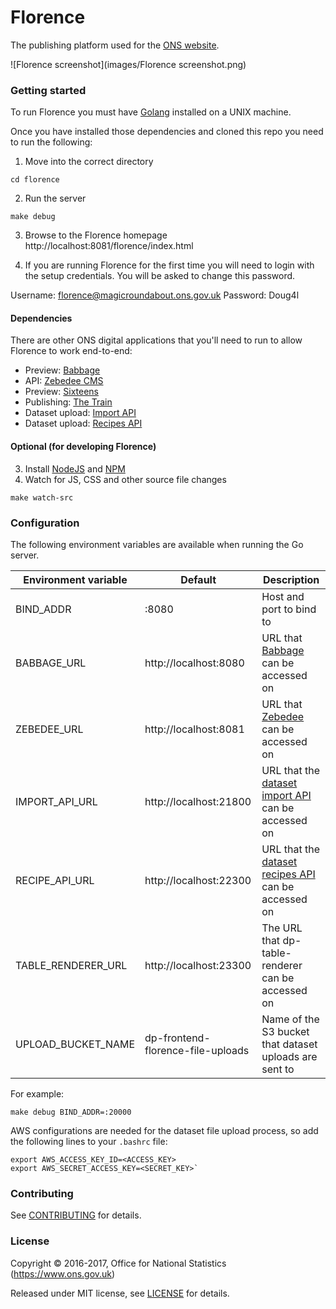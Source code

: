 Florence
================

The publishing platform used for the [ONS website](https://www.ons.gov.uk).

![Florence screenshot](images/Florence screenshot.png)

### Getting started

To run Florence you must have [Golang](https://golang.org/) installed on a UNIX machine.

Once you have installed those dependencies and cloned this repo you need to run the following:

1. Move into the correct directory
```
cd florence
```
2. Run the server
```
make debug
```

3. Browse to the Florence homepage http://localhost:8081/florence/index.html

4. If you are running Florence for the first time you will need to login with the setup credentials. You will be asked to change this password.

Username: florence@magicroundabout.ons.gov.uk
Password: Doug4l

#### Dependencies

There are other ONS digital applications that you'll need to run to allow Florence to work end-to-end:

- Preview: [Babbage](https://github.com/ONSdigital/babbage)
- API: [Zebedee CMS](https://github.com/ONSdigital/zebedee)
- Preview: [Sixteens](https://github.com/ONSdigital/sixteens)
- Publishing: [The Train](https://github.com/ONSdigital/sixteens)
- Dataset upload: [Import API](https://github.com/ONSdigital/dp-import-api)
- Dataset upload: [Recipes API](https://github.com/ONSdigital/dp-recipe-api)

#### Optional (for developing Florence)

3. Install [NodeJS](https://nodejs.org/en/) and [NPM](https://www.npmjs.com/)
4. Watch for JS, CSS and other source file changes
```
make watch-src
```

### Configuration

The following environment variables are available when running the Go server.

| Environment variable | Default                           | Description                                                                                                                              |
|----------------------|-----------------------------------|------------------------------------------------------------------------------------------------------------------------------------------|
| BIND_ADDR            | :8080                             | Host and port to bind to                                                                                                                 |
| BABBAGE_URL          | http://localhost:8080             | URL that [Babbage](https://github.com/ONSdigital/babbage) can be accessed on                                                                                                      |
| ZEBEDEE_URL          | http://localhost:8081             | URL that [Zebedee](https://github.com/ONSdigital/zebedee) can be accessed on                                                                                                      |
| IMPORT_API_URL       | http://localhost:21800            | URL that the [dataset import API](https://github.com/ONSdigital/dp-import-api) can be accessed on                                                                                       |
| RECIPE_API_URL       | http://localhost:22300            | URL that the [dataset recipes API](https://github.com/ONSdigital/dp-recipe-api) can be accessed on                                                                                      |
| TABLE_RENDERER_URL     | http://localhost:23300  | The URL that dp-table-renderer can be accessed on                                                                                          |
| UPLOAD_BUCKET_NAME   | dp-frontend-florence-file-uploads | Name of the S3 bucket that dataset uploads are sent to                                                                                      |

For example:
```
make debug BIND_ADDR=:20000
```

AWS configurations are needed for the dataset file upload process, so add the following lines to your `.bashrc` file:
```
export AWS_ACCESS_KEY_ID=<ACCESS_KEY>
export AWS_SECRET_ACCESS_KEY=<SECRET_KEY>`
```

### Contributing

See [CONTRIBUTING](CONTRIBUTING.md) for details.

### License

Copyright © 2016-2017, Office for National Statistics (https://www.ons.gov.uk)

Released under MIT license, see [LICENSE](LICENSE.md) for details.
